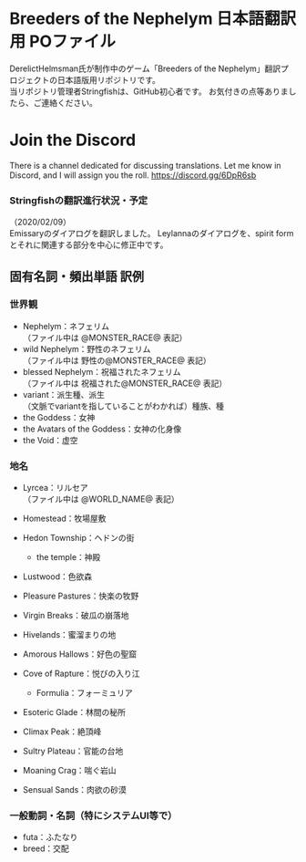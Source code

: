 Breeders of the Nephelym 日本語翻訳用 POファイル
====

DerelictHelmsman氏が制作中のゲーム「Breeders of the Nephelym」翻訳プロジェクトの日本語版用リポジトリです。  
当リポジトリ管理者Stringfishは、GitHub初心者です。
お気付きの点等ありましたら、ご連絡ください。

# Join the Discord
There is a channel dedicated for discussing translations. Let me know in Discord, and I will assign you the roll.
https://discord.gg/6DpR6sb

### Stringfishの翻訳進行状況・予定
（2020/02/09）  
Emissaryのダイアログを翻訳しました。
Leylannaのダイアログを、spirit formとそれに関連する部分を中心に修正中です。

## 固有名詞・頻出単語 訳例

### 世界観
* Nephelym：ネフェリム  
（ファイル中は @MONSTER_RACE@ 表記）
* wild Nephelym：野性のネフェリム  
（ファイル中は 野性の@MONSTER_RACE@ 表記）
* blessed Nephelym：祝福されたネフェリム  
（ファイル中は 祝福された@MONSTER_RACE@ 表記）
* variant：派生種、派生  
（文脈でvariantを指していることがわかれば）種族、種
* the Goddess：女神
* the Avatars of the Goddess：女神の化身像
* the Void：虚空

### 地名
* Lyrcea：リルセア  
（ファイル中は @WORLD_NAME@ 表記）

* Homestead：牧場屋敷
* Hedon Township：ヘドンの街
  * the temple：神殿
* Lustwood：色欲森
* Pleasure Pastures：快楽の牧野
* Virgin Breaks：破瓜の崩落地
* Hivelands：蜜溜まりの地
* Amorous Hallows：好色の聖窟
* Cove of Rapture：悦びの入り江
  * Formulia：フォーミュリア
* Esoteric Glade：林間の秘所
* Climax Peak：絶頂峰
* Sultry Plateau：官能の台地
* Moaning Crag：喘ぐ岩山
* Sensual Sands：肉欲の砂漠

### 一般動詞・名詞（特にシステムUI等で）
* futa：ふたなり
* breed：交配